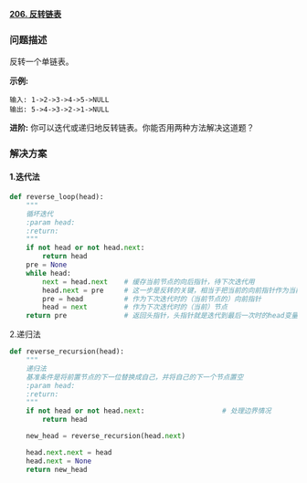 #### [206. 反转链表](https://leetcode-cn.com/problems/reverse-linked-list/)

### 问题描述

反转一个单链表。

**示例:**

```
输入: 1->2->3->4->5->NULL
输出: 5->4->3->2->1->NULL
```

**进阶:**
你可以迭代或递归地反转链表。你能否用两种方法解决这道题？

### 解决方案

#### 1.迭代法

``````python
def reverse_loop(head):
    """
    循坏迭代
    :param head:
    :return:
    """
    if not head or not head.next:
        return head
    pre = None
    while head:
        next = head.next  	# 缓存当前节点的向后指针，待下次迭代用
        head.next = pre  	# 这一步是反转的关键，相当于把当前的向前指针作为当前节点的向后指针
        pre = head  		# 作为下次迭代时的（当前节点的）向前指针
        head = next  		# 作为下次迭代时的（当前）节点
    return pre  			# 返回头指针，头指针就是迭代到最后一次时的head变量（赋值给了pre）
``````

2.递归法

``````python
def reverse_recursion(head):
    """
    递归法
    基准条件是将前置节点的下一位替换成自己，并将自己的下一个节点置空
    :param head:
    :return:
    """
    if not head or not head.next:                   # 处理边界情况
        return head

    new_head = reverse_recursion(head.next)

    head.next.next = head
    head.next = None
    return new_head
``````

